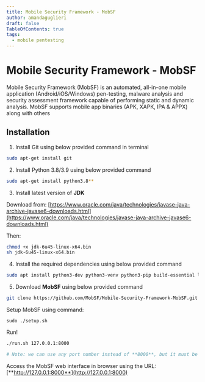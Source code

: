 ```yaml
---
title: Mobile Security Framework - MobSF
author: amandaguglieri
draft: false
TableOfContents: true
tags:
  - mobile pentesting
---
```


# Mobile Security Framework - MobSF

Mobile Security Framework (MobSF) is an automated, all-in-one mobile application (Android/iOS/Windows) pen-testing, malware analysis and security assessment framework capable of performing static and dynamic analysis. MobSF supports mobile app binaries (APK, XAPK, IPA & APPX) along with others


## Installation

1. Install Git using below provided command in terminal

```bash
sudo apt-get install git
```

2. Install Python 3.8/3.9 using below provided command

```bash
sudo apt-get install python3.8**
```

3. Install latest version of **JDK**

Download from: [https://www.oracle.com/java/technologies/javase-java-archive-javase6-downloads.html](https://www.oracle.com/java/technologies/javase-java-archive-javase6-downloads.html)

Then: 
```bash
chmod +x jdk-6u45-linux-x64.bin
sh jdk-6u45-linux-x64.bin      
```


4. Install the required dependencies using below provided command

```bash
sudo apt install python3-dev python3-venv python3-pip build-essential libffi-dev libssl-dev libxml2-dev libxslt1-dev libjpeg62-turbo-dev zlib1g-dev wkhtmltopdf
```

5. Download **MobSF** using below provided command

```bash
git clone https://github.com/MobSF/Mobile-Security-Framework-MobSF.git
```




Setup MobSF using command:

```
sudo ./setup.sh
```


Run!

```bash
./run.sh 127.0.0.1:8000

# Note: we can use any port number instead of **8000**, but it must be available
```


Access the MobSF web interface in browser using the URL: [**http://127.0.0.1:8000**](http://127.0.0.1:8000)